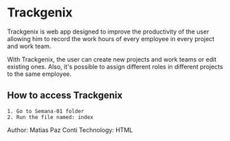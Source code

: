 # Trackgenix

Trackgenix is web app designed to improve the productivity of the user allowing him to
record the work hours of every employee in every project and work team.

With Trackgenix, the user can create new projects and work teams or edit existing ones.
Also, it's possible to assign different roles in different projects to the same employee.

## How to access Trackgenix
```
1. Go to Semana-01 folder
2. Run the file named: index
```

Author: Matias Paz Conti
Technology: HTML